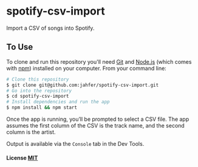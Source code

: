# spotify-csv-import

Import a CSV of songs into Spotify.

## To Use

To clone and run this repository you'll need [Git](https://git-scm.com) and [Node.js](https://nodejs.org/en/download/) (which comes with [npm](http://npmjs.com)) installed on your computer. From your command line:

```bash
# Clone this repository
$ git clone git@github.com:jahfer/spotify-csv-import.git
# Go into the repository
$ cd spotify-csv-import
# Install dependencies and run the app
$ npm install && npm start
```

Once the app is running, you’ll be prompted to select a CSV file. The app assumes the first column of the CSV is the track name, and the second column is the artist.

Output is available via the `Console` tab in the Dev Tools.

#### License [MIT](LICENSE.md)

